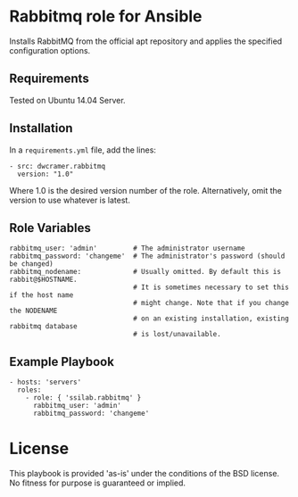 # Rabbitmq role for Ansible

Installs RabbitMQ from the official apt repository and applies the
specified configuration options.

## Requirements

Tested on Ubuntu 14.04 Server.

## Installation

In a `requirements.yml` file, add the lines:

```
- src: dwcramer.rabbitmq
  version: "1.0"
```

Where 1.0 is the desired version number of the role. Alternatively,
omit the version to use whatever is latest.

## Role Variables

    rabbitmq_user: 'admin'         # The administrator username
    rabbitmq_password: 'changeme'  # The administrator's password (should be changed)
    rabbitmq_nodename:             # Usually omitted. By default this is rabbit@$HOSTNAME.
                                   # It is sometimes necessary to set this if the host name
                                   # might change. Note that if you change the NODENAME
                                   # on an existing installation, existing rabbitmq database
                                   # is lost/unavailable.

## Example Playbook

    - hosts: 'servers'
      roles:
        - role: { 'ssilab.rabbitmq' }
          rabbitmq_user: 'admin'
          rabbitmq_password: 'changeme'

# License

This playbook is provided 'as-is' under the conditions of the BSD
license. No fitness for purpose is guaranteed or implied.
